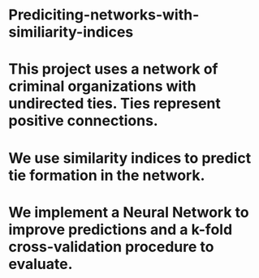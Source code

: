 # Prediciting-networks-with-similiarity-indices
# This project uses a network of criminal organizations with undirected ties. Ties represent positive connections.
# We use similarity indices to predict tie formation in the network. 
# We implement a Neural Network to improve predictions and a k-fold cross-validation procedure to evaluate. 

